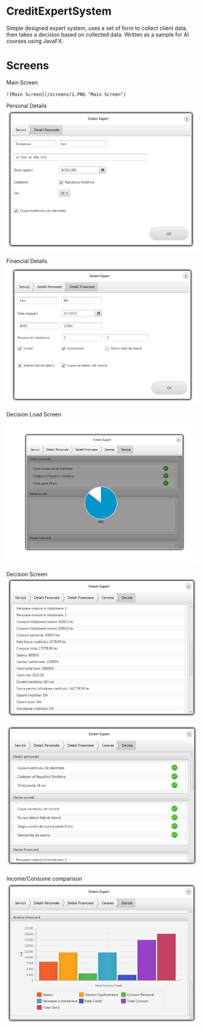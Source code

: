 CreditExpertSystem
==================

Simple designed expert system, uses a set of form to collect client data, then takes a decision based on collected data. Written as a sample for AI courses using JavaFX.

  
Screens
====================
Main Screen
```
![Main Screen](/screens/1.PNG "Main Screen")
```

Personal Details
![Personal Details](/screens/2.PNG "Personal Details")

Financial Details
![Financial Details](/screens/3.PNG "Financial Details")

Decision Load Screen
![Decision Load Screen](/screens/5.PNG "Decision Load Screen")

Decision Screen 
![Decision Screen](/screens/4.PNG "Decision Screen")

![Decision Screen](/screens/6.PNG "Decision Screen")

Income/Consume comparison
![Decision Screen](/screens/7.PNG "Decision Screen")
